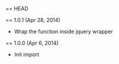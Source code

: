 == HEAD

== 1.0.1 (Apr 28, 2014)

* Wrap the function inside jquery wrapper

== 1.0.0 (Apr 6, 2014)

* Init import